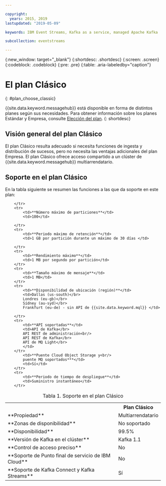 ```yaml
---

copyright:
  years: 2015, 2019
lastupdated: "2019-05-09"

keywords: IBM Event Streams, Kafka as a service, managed Apache Kafka

subcollection: eventstreams

---
```


{:new_window: target="_blank"}
{:shortdesc: .shortdesc}
{:screen: .screen}
{:codeblock: .codeblock}
{:pre: .pre}
{:table: .aria-labeledby="caption"}

# El plan Clásico 
{: #plan_choose_classic}

{{site.data.keyword.messagehub}} está disponible en forma de distintos planes según sus necesidades. Para obtener información sobre los planes Estándar y Empresa, consulte [Elección del plan](/docs/services/EventStreams?topic=eventstreams-plan_choose#plan_choose).
{: shortdesc}
 
## Visión general del plan Clásico
El plan Clásico resulta adecuado si necesita funciones de ingesta y distribución de sucesos, pero no necesita las ventajas adicionales del plan Empresa. El plan Clásico ofrece acceso compartido a un clúster de {{site.data.keyword.messagehub}} multiarrendatario.


## Soporte en el plan Clásico

En la tabla siguiente se resumen las funciones a las que da soporte en este plan:

<table>
    <caption>Tabla 1. Soporte en el plan Clásico</caption>
      <tr>
	        <th></th>
		    <th>Plan Clásico</th>
        </tr>
		<tr>
			<td>**Propiedad**</td>
			<td>Multiarrendatario </td>
		</tr>
        <tr>
			<td>**Zonas de disponibilidad**</td>
			<td>No soportado</td>
		</tr>
        <tr>
			<td>**Disponibilidad**</td>
			<td>99.5%</td>
		</tr>
	  		<tr>
			<td>**Versión de Kafka en el clúster**</td>
			<td>Kafka 1.1</td>
		</tr>
		<tr>
			<td>**Control de acceso preciso**</td>
			<td>No</td>
		</tr>
				<tr>
			<td>**Soporte de Punto final de servicio de IBM Cloud**</td>
			<td>No</td>
		</tr>
		<tr>
			<td>**Soporte de Kafka Connect y Kafka Streams**</td>
			<td>Sí</td>

		</tr>
		<tr>
			<td>**Número máximo de particiones**</td>
			<td>100</td>

		</tr>
		<tr>
			<td>**Periodo máximo de retención**</td>
			<td>1 GB por partición durante un máximo de 30 días </td>

		</tr>
		<tr>
			<td>**Rendimiento máximo**</td>
			<td>1 MB por segundo por partición</td>
		</tr>
		<tr>
			<td>**Tamaño máximo de mensaje**</td>
			<td>1 MB</td>
		</tr>
		<tr>
			<td>**Disponibilidad de ubicación (región)**</td>
			<td>Dallas (us-south)</br>
			Londres (eu-gb)</br>
			Sídney (au-syd)</br>
			Frankfurt (eu-de) - sin API de {{site.data.keyword.mql}} </td>

		</tr>
		<tr>
     	    <td>**API soportadas**</td>
			<td>API de Kafka</br>
			API REST de administración<br/>
			API REST de Kafka</br>
			API de MQ Light</br>
		    </td>
		</tr>
			<td>**Puente Cloud Object Storage y<br/>
			puente MQ soportados***</td>
			<td>Sí</td>
		</tr>
		<tr>
			<td>**Periodo de tiempo de despliegue**</td>
			<td>Suministro instantáneo</td>
		</tr>

</table>


